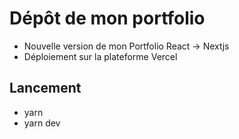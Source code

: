 # Dépôt de mon portfolio

- Nouvelle version de mon Portfolio React -> Nextjs
- Déploiement sur la plateforme Vercel

## Lancement

- yarn
- yarn dev
